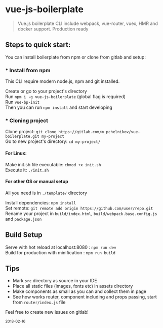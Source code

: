 # vue-js-boilerplate

> Vue.js boilerplate CLI include webpack, vue-router, vuex, HMR and docker support. Production ready

## Steps to quick start:
You can install boilerplate from npm or clone from gitlab and setup:

### * Install from npm
This CLI require modern node.js, npm and git installed.

Create or go to your project's directory
<br>
Run `npm i -g vue-js-boilerplate` (global flag is required)
<br>
Run `vue-bp-init`
<br>
Then you can run `npm install` and start developing

### * Cloning project

Clone project: `git clone https://gitlab.com/m_pchelnikov/vue-boilerplate.git my-project`
<br>
Go to new project's directory: `cd my-project/`

#### For Linux:
Make init.sh file executable: `chmod +x init.sh`
<br>
Execute it: `./init.sh`

#### For other OS or manual setup
All you need is in `./template/` directory

Install dependencies: `npm install`
<br>
Set remote: `git remote add origin https://github.com/user/repo.git`
<br>
Rename your project in `build/index.html`, `build/webpack.base.config.js` and `package.json`

## Build Setup
Serve with hot reload at localhost:8080 : `npm run dev`
<br>
Build for production with minification : `npm run build`

## Tips
- Mark `src` directory as source in your IDE
- Place all static files (images, fonts etc) in assets directory
- Make components as small as you can and collect them in page
- See how works router, component including and props passing, start from `router/index.js` file

Feel free to create new issues on gitlab!

<small>2018-02-16</small>
